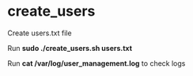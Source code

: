 # create_users

 Create users.txt file

 Run __sudo ./create_users.sh users.txt__

 Run __cat /var/log/user_management.log__ to check logs